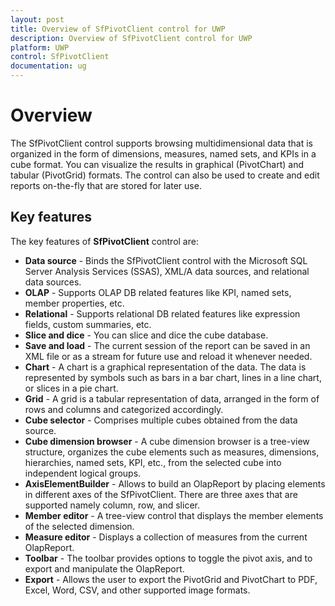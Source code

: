```yaml
---
layout: post
title: Overview of SfPivotClient control for UWP
description: Overview of SfPivotClient control for UWP
platform: UWP
control: SfPivotClient
documentation: ug
---
```


# Overview 

The SfPivotClient control supports browsing multidimensional data that is organized in the form of dimensions, measures, named sets, and KPIs in a cube format. You can visualize the results in graphical (PivotChart) and tabular (PivotGrid) formats. The control can also be used to create and edit reports on-the-fly that are stored for later use.

## Key features

The key features of **SfPivotClient** control are:

* **Data source** - Binds the SfPivotClient control with the Microsoft SQL Server Analysis Services (SSAS), XML/A data sources, and relational data sources.
* **OLAP** - Supports OLAP DB related features like KPI, named sets, member properties, etc.
* **Relational** - Supports relational DB related features like expression fields, custom summaries, etc.
* **Slice and dice** - You can slice and dice the cube database.
* **Save and load** - The current session of the report can be saved in an XML file or as a stream for future use and reload it whenever needed.
* **Chart** - A chart is a graphical representation of the data. The data is represented by symbols such as bars in a bar chart, lines in a line chart, or slices in a pie chart.
* **Grid** - A grid is a tabular representation of data, arranged in the form of rows and columns and categorized accordingly.
* **Cube selector** - Comprises multiple cubes obtained from the data source.
* **Cube dimension browser** - A cube dimension browser is a tree-view structure, organizes the cube elements such as measures, dimensions, hierarchies, named sets, KPI, etc., from the selected cube into independent logical groups.
* **AxisElementBuilder** - Allows to build an OlapReport by placing elements in different axes of the SfPivotClient. There are three axes that are supported namely column, row, and slicer.
* **Member editor** - A tree-view control that displays the member elements of the selected dimension.
* **Measure editor** - Displays a collection of measures from the current OlapReport.   
* **Toolbar** - The toolbar provides options to toggle the pivot axis, and to export and manipulate the OlapReport.
* **Export** - Allows the user to export the PivotGrid and PivotChart to PDF, Excel, Word, CSV, and other supported image formats.
